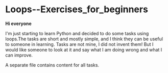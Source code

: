 # Loops--Exercises_for_beginners

<b>Hi everyone</b>

I'm just starting to learn Python and decided to do some tasks using loops.The tasks are short and mostly simple, and I think they can be useful to someone in learning.
Tasks are not mine, I did not invent them! But I would like someone to look at it and say what I am doing wrong and what I can improve.


A separate file contains content for all tasks. 
